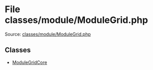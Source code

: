 File classes/module/ModuleGrid.php
=========

Source: [classes/module/ModuleGrid.php](https://github.com/PrestaShop/PrestaShop/blob/1.6.1.3/classes/module/ModuleGrid.php)


Classes
-------

* [ModuleGridCore](class.ModuleGridCore.md)

